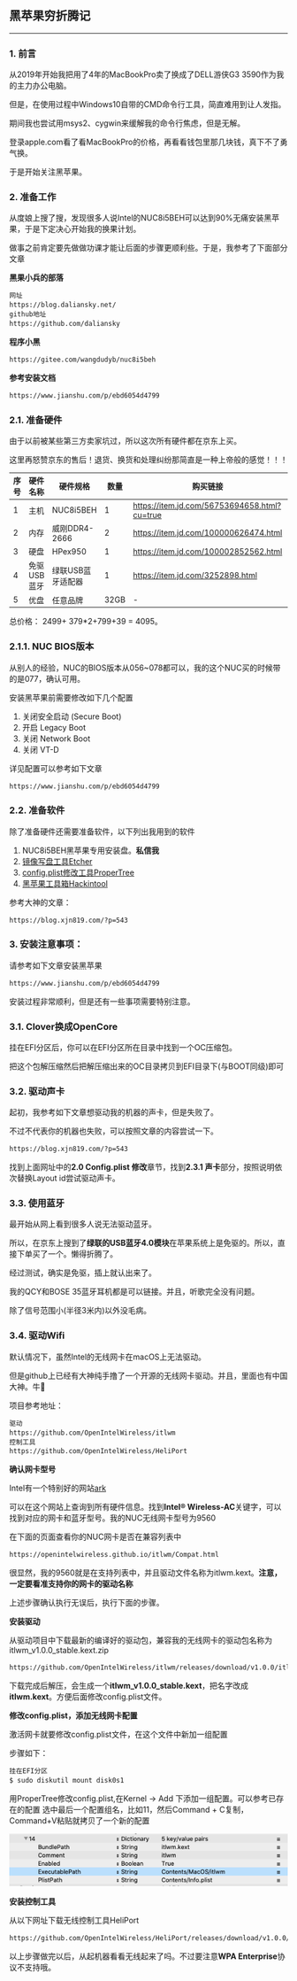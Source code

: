 ## 黑苹果穷折腾记
-----

### 1. 前言

从2019年开始我把用了4年的MacBookPro卖了换成了DELL游侠G3 3590作为我的主力办公电脑。

但是，在使用过程中Windows10自带的CMD命令行工具，简直难用到让人发指。

期间我也尝试用msys2、cygwin来缓解我的命令行焦虑，但是无解。

登录apple.com看了看MacBookPro的价格，再看看钱包里那几块钱，真下不了勇气换。

于是开始关注黑苹果。

### 2. 准备工作

从度娘上搜了搜，发现很多人说Intel的NUC8i5BEH可以达到90%无痛安装黑苹果，于是下定决心开始我的换果计划。

做事之前肯定要先做做功课才能让后面的步骤更顺利些。于是，我参考了下面部分文章

**黑果小兵的部落**
```html
网址
https://blog.daliansky.net/
github地址
https://github.com/daliansky
```

**程序小黑**

```html
https://gitee.com/wangdudyb/nuc8i5beh
```

**参考安装文档**

```html
https://www.jianshu.com/p/ebd6054d4799
```

### 2.1. 准备硬件

由于以前被某些第三方卖家坑过，所以这次所有硬件都在京东上买。

这里再怒赞京东的售后！退货、换货和处理纠纷那简直是一种上帝般的感觉！！！

|序号|硬件名称|硬件规格|数量|购买链接|价格|
|:---|---|---|----|---|---:|
|1|主机|NUC8i5BEH|1|https://item.jd.com/56753694658.html?cu=true|2499|
|2|内存|威刚DDR4-2666|2|https://item.jd.com/100000626474.html|379|
|3|硬盘|HPex950|1|https://item.jd.com/100002852562.html|799|
|4|免驱USB蓝牙|绿联USB蓝牙适配器|1|https://item.jd.com/3252898.html|39|
|5|优盘|任意品牌|32GB|-|-|

总价格： 2499+ 379*2+799+39 = 4095。

### 2.1.1. NUC BIOS版本

从别人的经验，NUC的BIOS版本从056~078都可以，我的这个NUC买的时候带的是077，确认可用。

安装黑苹果前需要修改如下几个配置

1. 关闭安全启动 (Secure Boot)
1. 开启 Legacy Boot
1. 关闭 Network Boot
1. 关闭 VT-D

详见配置可以参考如下文章

```html
https://www.jianshu.com/p/ebd6054d4799
```


### 2.2. 准备软件

除了准备硬件还需要准备软件，以下列出我用到的软件

1. NUC8i5BEH黑苹果专用安装盘。**私信我**
1. [镜像写盘工具Etcher](https://github.com/balena-io/etcher)
1. [config.plist修改工具ProperTree](http://blog.xjn819.com/wp-content/uploads/2019/10/ProperTree.zip)
1. [黑苹果工具箱Hackintool](http://headsoft.com.au/download/mac/Hackintool.zip)

参考大神的文章：

```html
https://blog.xjn819.com/?p=543
```

### 3. 安装注意事项：

请参考如下文章安装黑苹果

```html
https://www.jianshu.com/p/ebd6054d4799
```

安装过程非常顺利，但是还有一些事项需要特别注意。

### 3.1. Clover换成OpenCore

挂在EFI分区后，你可以在EFI分区所在目录中找到一个OC压缩包。

把这个包解压缩然后把解压缩出来的OC目录拷贝到EFI目录下(与BOOT同级)即可


### 3.2. 驱动声卡

起初，我参考如下文章想驱动我的机器的声卡，但是失败了。

不过不代表你的机器也失败，可以按照文章的内容尝试一下。

```html
https://blog.xjn819.com/?p=543
```
找到上面网址中的**2.0 Config.plist 修改**章节，找到**2.3.1  声卡**部分，按照说明依次替换Layout id尝试驱动声卡。

### 3.3. 使用蓝牙

最开始从网上看到很多人说无法驱动蓝牙。

所以，在京东上搜到了**绿联的USB蓝牙4.0模块**在苹果系统上是免驱的。所以，直接下单买了一个。懒得折腾了。

经过测试，确实是免驱，插上就认出来了。

我的QCY和BOSE 35蓝牙耳机都是可以链接。并且，听歌完全没有问题。

除了信号范围小(半径3米内)以外没毛病。

### 3.4. 驱动Wifi

默认情况下，虽然Intel的无线网卡在macOS上无法驱动。

但是github上已经有大神纯手撸了一个开源的无线网卡驱动。并且，里面也有中国大神。牛🐂

项目参考地址：

```html
驱动
https://github.com/OpenIntelWireless/itlwm
控制工具
https://github.com/OpenIntelWireless/HeliPort
```

**确认网卡型号**

Intel有一个特别好的网站[ark](https://ark.intel.com/content/www/us/en/ark/products/126148/intel-nuc-kit-nuc8i5beh.html) 

可以在这个网站上查询到所有硬件信息。找到**Intel® Wireless-AC**关键字，可以找到对应的网卡和蓝牙型号。我的NUC无线网卡型号为9560

在下面的页面查看你的NUC网卡是否在兼容列表中

```html
https://openintelwireless.github.io/itlwm/Compat.html
```

很显然，我的9560就是在支持列表中，并且驱动文件名称为itlwm.kext。**注意，一定要看准支持你的网卡的驱动名称**

上述步骤确认执行无误后，执行下面的步骤。

**安装驱动**

从驱动项目中下载最新的编译好的驱动包，兼容我的无线网卡的驱动包名称为itlwm_v1.0.0_stable.kext.zip

```html
https://github.com/OpenIntelWireless/itlwm/releases/download/v1.0.0/itlwm_v1.0.0_stable.kext.zip
```

下载完成后解压，会生成一个**itlwm_v1.0.0_stable.kext**，把名字改成**itlwm.kext**。方便后面修改config.plist文件。

**修改config.plist，添加无线网卡配置**

激活网卡就要修改config.plist文件，在这个文件中新加一组配置

步骤如下：

```bash
挂在EFI分区
$ sudo diskutil mount disk0s1
```

用ProperTree修改config.plist,在Kernel -> Add 下添加一组配置。可以参考已存在的配置
选中最后一个配置组名，比如11，然后Command + C复制，Command+V粘贴就拷贝了一个新的配置

![](itlwm.png)

**安装控制工具**

从以下网址下载无线控制工具HeliPort

```html
https://github.com/OpenIntelWireless/HeliPort/releases/download/v1.0.0/HeliPort.dmg
```

以上步骤做完以后，从起机器看看无线起来了吗。不过要注意**WPA Enterprise**协议不支持哦。
